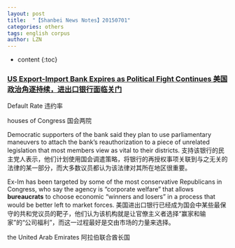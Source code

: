 ```yaml
---
layout: post
title:  "【Shanbei News Notes】20150701" 
categories: others
tags: english corpus
author: LZN
---
```


* content
{:toc}

<h3><a href="http://www.shanbay.com/read/article/reviews/34171/http://">US Export-Import Bank Expires as Political Fight Continues 美国政治角逐持续，进出口银行面临关门</a></h3>
Default Rate 违约率

houses of Congress 国会两院

Democratic supporters of the bank said they plan to use parliamentary maneuvers to attach the bank’s reauthorization to a piece of unrelated legislation that most members view as vital to their districts. 支持该银行的民主党人表示，他们计划使用国会调遣策略，将银行的再授权事项关联到与之无关的法律的某一部分，而大多数议员都认为该法律对其所在地区很重要。

Ex-Im has been targeted by some of the most conservative Republicans in Congress, who say the agency is “corporate welfare” that allows <strong>bureaucrats</strong> to choose economic “winners and losers” in a process that would be better left to market forces. 美国进出口银行已经成为国会中某些最保守的共和党议员的靶子，他们认为该机构就是让官僚主义者选择“赢家和输家”的“公司福利”，而这一过程最好是交由市场的力量来选择。

the United Arab Emirates 阿拉伯联合酋长国
